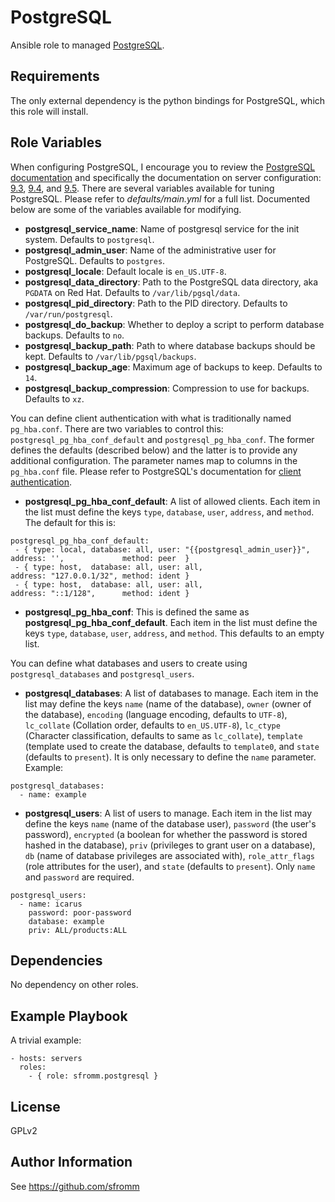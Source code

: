 PostgreSQL
=========

Ansible role to managed [PostgreSQL](http://www.postgresql.org/).

Requirements
------------

The only external dependency is the python bindings for PostgreSQL,
which this role will install.

Role Variables
--------------

When configuring PostgreSQL, I encourage you to review the
[PostgreSQL documentation](http://www.postgresql.org/docs/) and
specifically the documentation on server configuration: [9.3](http://www.postgresql.org/docs/9.3/interactive/runtime-config.html),
[9.4](http://www.postgresql.org/docs/9.4/interactive/runtime-config.html),
and
[9.5](http://www.postgresql.org/docs/9.5/interactive/runtime-config.html).
There are several variables available for tuning PostgreSQL.  Please
refer to *defaults/main.yml* for a full list.  Documented below are some
of the variables available for modifying.

* **postgresql_service_name**:  Name of postgresql service for the init
  system.  Defaults to `postgresql`.
* **postgresql_admin_user**:  Name of the administrative user for
  PostgreSQL.  Defaults to `postgres`.
* **postgresql_locale**: Default locale is `en_US.UTF-8`.
* **postgresql_data_directory**:  Path to the PostgreSQL data directory,
  aka `PGDATA` on Red Hat.  Defaults to `/var/lib/pgsql/data`.
* **postgresql_pid_directory**:  Path to the PID directory.  Defaults to
  `/var/run/postgresql`.
* **postgresql_do_backup**:  Whether to deploy a script to perform
  database backups.  Defaults to `no`.
* **postgresql_backup_path**:  Path to where database backups should be
  kept.  Defaults to `/var/lib/pgsql/backups`.
* **postgresql_backup_age**:  Maximum age of backups to keep.  Defaults
  to `14`.
* **postgresql_backup_compression**:  Compression to use for backups.
  Defaults to `xz`.

You can define client authentication with what is traditionally named
`pg_hba.conf`.  There are two variables to control this:
`postgresql_pg_hba_conf_default` and `postgresql_pg_hba_conf`.  The
former defines the defaults (described below) and the latter is to
provide any additional configuration.  The parameter names map to
columns in the `pg_hba.conf` file. Please refer to PostgreSQL's
documentation for
[client authentication](http://www.postgresql.org/docs/9.4/interactive/auth-pg-hba-conf.html).

* **postgresql_pg_hba_conf_default**: A list of allowed clients.  Each
  item in the list must define the keys `type`, `database`, `user`,
  `address`, and `method`.  The default for this is:
```
postgresql_pg_hba_conf_default:
 - { type: local, database: all, user: "{{postgresql_admin_user}}", address: '',             method: peer  }
 - { type: host,  database: all, user: all,                         address: "127.0.0.1/32", method: ident }
 - { type: host,  database: all, user: all,                         address: "::1/128",      method: ident }
```
* **postgresql_pg_hba_conf**: This is defined the same as
  **postgresql_pg_hba_conf_default**.  Each item in the list must define
  the keys `type`, `database`, `user`, `address`, and `method`.  This
  defaults to an empty list.

You can define what databases and users to create using
`postgresql_databases` and `postgresql_users`.

* **postgresql_databases**: A list of databases to manage.  Each item in
  the list may define the keys `name` (name of the database), `owner`
  (owner of the database), `encoding` (language encoding, defaults to
  `UTF-8`), `lc_collate` (Collation order, defaults to `en_US.UTF-8`),
  `lc_ctype` (Character classification, defaults to same as
  `lc_collate`), `template` (template used to create the database,
  defaults to `template0`, and `state` (defaults to `present`).  It is
  only necessary to define the `name` parameter.  Example:
```
postgresql_databases:
  - name: example
```
* **postgresql_users**: A list of users to manage.  Each item in the
  list may define the keys `name` (name of the database user),
  `password` (the user's password), `encrypted` (a boolean for whether
  the password is stored hashed in the database), `priv` (privileges to
  grant user on a database), `db` (name of database privileges are
  associated with), `role_attr_flags` (role attributes for the user),
  and `state` (defaults to `present`).  Only `name` and `password` are
  required.
```
postgresql_users:
  - name: icarus
    password: poor-password
    database: example
    priv: ALL/products:ALL
```

Dependencies
------------

No dependency on other roles.


Example Playbook
----------------

A trivial example:

    - hosts: servers
      roles:
        - { role: sfromm.postgresql }
        
License
-------

GPLv2

Author Information
------------------

See https://github.com/sfromm
